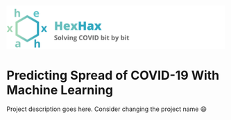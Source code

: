 ![banner](img/banner.png)
# Predicting Spread of COVID-19 With Machine Learning
Project description goes here. Consider changing the project name :smile:
